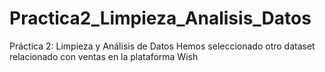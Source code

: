 # Practica2_Limpieza_Analisis_Datos
Práctica 2: Limpieza y Análisis de Datos
Hemos seleccionado otro dataset relacionado con ventas en la plataforma Wish
